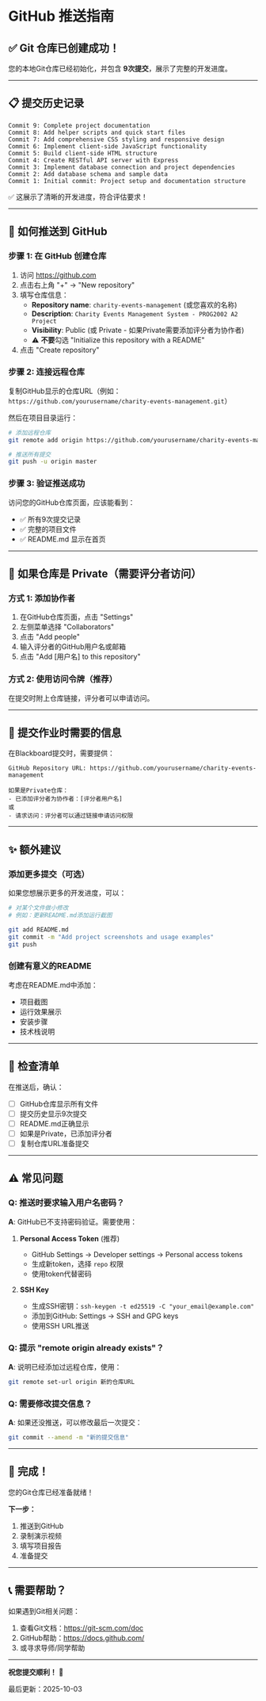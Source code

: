 # GitHub 推送指南

## ✅ Git 仓库已创建成功！

您的本地Git仓库已经初始化，并包含 **9次提交**，展示了完整的开发进度。

---

## 📋 提交历史记录

```
Commit 9: Complete project documentation
Commit 8: Add helper scripts and quick start files
Commit 7: Add comprehensive CSS styling and responsive design
Commit 6: Implement client-side JavaScript functionality
Commit 5: Build client-side HTML structure
Commit 4: Create RESTful API server with Express
Commit 3: Implement database connection and project dependencies
Commit 2: Add database schema and sample data
Commit 1: Initial commit: Project setup and documentation structure
```

✅ 这展示了清晰的开发进度，符合评估要求！

---

## 🚀 如何推送到 GitHub

### 步骤 1: 在 GitHub 创建仓库

1. 访问 https://github.com
2. 点击右上角 "+" → "New repository"
3. 填写仓库信息：
   - **Repository name**: `charity-events-management` (或您喜欢的名称)
   - **Description**: `Charity Events Management System - PROG2002 A2 Project`
   - **Visibility**: Public (或 Private - 如果Private需要添加评分者为协作者)
   - ⚠️ **不要**勾选 "Initialize this repository with a README"
4. 点击 "Create repository"

### 步骤 2: 连接远程仓库

复制GitHub显示的仓库URL（例如：`https://github.com/yourusername/charity-events-management.git`）

然后在项目目录运行：

```bash
# 添加远程仓库
git remote add origin https://github.com/yourusername/charity-events-management.git

# 推送所有提交
git push -u origin master
```

### 步骤 3: 验证推送成功

访问您的GitHub仓库页面，应该能看到：
- ✅ 所有9次提交记录
- ✅ 完整的项目文件
- ✅ README.md 显示在首页

---

## 🔐 如果仓库是 Private（需要评分者访问）

### 方式 1: 添加协作者

1. 在GitHub仓库页面，点击 "Settings"
2. 左侧菜单选择 "Collaborators"
3. 点击 "Add people"
4. 输入评分者的GitHub用户名或邮箱
5. 点击 "Add [用户名] to this repository"

### 方式 2: 使用访问令牌（推荐）

在提交时附上仓库链接，评分者可以申请访问。

---

## 📝 提交作业时需要的信息

在Blackboard提交时，需要提供：

```
GitHub Repository URL: https://github.com/yourusername/charity-events-management

如果是Private仓库：
- 已添加评分者为协作者：[评分者用户名]
或
- 请求访问：评分者可以通过链接申请访问权限
```

---

## ✨ 额外建议

### 添加更多提交（可选）

如果您想展示更多的开发进度，可以：

```bash
# 对某个文件做小修改
# 例如：更新README.md添加运行截图

git add README.md
git commit -m "Add project screenshots and usage examples"
git push
```

### 创建有意义的README

考虑在README.md中添加：
- 项目截图
- 运行效果展示
- 安装步骤
- 技术栈说明

---

## 🎯 检查清单

在推送后，确认：

- [ ] GitHub仓库显示所有文件
- [ ] 提交历史显示9次提交
- [ ] README.md正确显示
- [ ] 如果是Private，已添加评分者
- [ ] 复制仓库URL准备提交

---

## ⚠️ 常见问题

### Q: 推送时要求输入用户名密码？

**A**: GitHub已不支持密码验证。需要使用：
1. **Personal Access Token** (推荐)
   - GitHub Settings → Developer settings → Personal access tokens
   - 生成新token，选择 `repo` 权限
   - 使用token代替密码

2. **SSH Key**
   - 生成SSH密钥：`ssh-keygen -t ed25519 -C "your_email@example.com"`
   - 添加到GitHub: Settings → SSH and GPG keys
   - 使用SSH URL推送

### Q: 提示 "remote origin already exists"？

**A**: 说明已经添加过远程仓库，使用：
```bash
git remote set-url origin 新的仓库URL
```

### Q: 需要修改提交信息？

**A**: 如果还没推送，可以修改最后一次提交：
```bash
git commit --amend -m "新的提交信息"
```

---

## 🎉 完成！

您的Git仓库已经准备就绪！

**下一步：**
1. 推送到GitHub
2. 录制演示视频
3. 填写项目报告
4. 准备提交

---

## 📞 需要帮助？

如果遇到Git相关问题：
1. 查看Git文档：https://git-scm.com/doc
2. GitHub帮助：https://docs.github.com/
3. 或寻求导师/同学帮助

---

**祝您提交顺利！** 🚀

最后更新：2025-10-03

